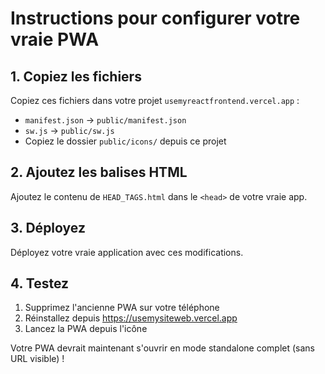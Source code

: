 # Instructions pour configurer votre vraie PWA

## 1. Copiez les fichiers

Copiez ces fichiers dans votre projet `usemyreactfrontend.vercel.app` :

- `manifest.json` → `public/manifest.json`
- `sw.js` → `public/sw.js`
- Copiez le dossier `public/icons/` depuis ce projet

## 2. Ajoutez les balises HTML

Ajoutez le contenu de `HEAD_TAGS.html` dans le `<head>` de votre vraie app.

## 3. Déployez

Déployez votre vraie application avec ces modifications.

## 4. Testez

1. Supprimez l'ancienne PWA sur votre téléphone
2. Réinstallez depuis https://usemysiteweb.vercel.app
3. Lancez la PWA depuis l'icône

Votre PWA devrait maintenant s'ouvrir en mode standalone complet (sans URL visible) !
